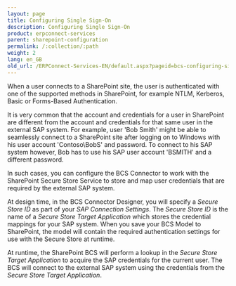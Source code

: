 ```yaml
---
layout: page
title: Configuring Single Sign-On
description: Configuring Single Sign-On
product: erpconnect-services
parent: sharepoint-configuration
permalink: /:collection/:path
weight: 2
lang: en_GB
old_url: /ERPConnect-Services-EN/default.aspx?pageid=bcs-configuring-single-sign-on
---
```


When a user connects to a SharePoint site, the user is authenticated with one of the supported methods in SharePoint, for example NTLM, Kerberos, Basic or Forms-Based Authentication.

It is very common that the account and credentials for a user in SharePoint are different from the account and credentials for that same user in the external SAP system. For example, user 'Bob Smith' might be able to seamlessly connect to a SharePoint site after logging on to Windows with his user account 'Contoso\BobS' and password. To connect to his SAP system however, Bob has to use his SAP user account 'BSMITH' and a different password.

In such cases, you can configure the BCS Connector to work with the SharePoint Secure Store Service to store and map user credentials that are required by the external SAP system. 

At design time, in the BCS Connector Designer, you will specify a *Secure Store ID* as part of your *SAP Connection Settings*. The *Secure Store ID* is the name of a *Secure Store Target Application* which stores the credential mappings for your SAP system. When you save your BCS Model to SharePoint, the model will contain the required authentication settings for use with the Secure Store at runtime.

At runtime, the SharePoint BCS will perform a lookup in the *Secure Store Target Application* to acquire the SAP credentials for the current user. The BCS will connect to the external SAP system using the credentials from the *Secure Store Target Application*.
